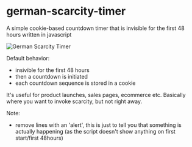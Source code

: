 # german-scarcity-timer
A simple cookie-based countdown timer that is invisible for the first 48 hours written in javascript

![German Scarcity Timer](https://i.imgur.com/jgdw0sJ.png)

Default behavior:
- insivible for the first 48 hours 
- then a countdown is initiated
- each countdown sequence is stored in a cookie

It's useful for product launches, sales pages, ecommerce etc. Basically where you want to invoke scarcity, but not right away. 

Note:
- remove lines with an 'alert', this is just to tell you that something is actually happening (as the script doesn't show anything on first start/first 48hours)
